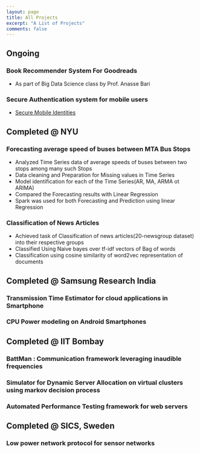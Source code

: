 ```yaml
---
layout: page
title: All Projects
excerpt: "A List of Projects"
comments: false
---
```


## Ongoing
### Book Recommender System For Goodreads
* As part of Big Data Science class by Prof. Anasse Bari

### Secure Authentication system for mobile users
* [Secure Mobile Identities]({{"https://cs.nyu.edu/~lakshmi/Lakshmi/Project%20Websites/SMI/Home.html"}})


## Completed @ NYU
### Forecasting average speed of buses between MTA Bus Stops
* Analyzed Time Series data of average speeds of buses between two stops among many such Stops
* Data cleaning and Preparation for Missing values in Time Series
* Model identification for each of the Time Series(AR, MA, ARMA ot ARIMA)
* Compared the Forecasting results with Linear Regression
* Spark was used for both Forecasting and Prediction using linear Regression

### Classification of News Articles
* Achieved task of Classification of news articles(20-newsgroup dataset) into their respective groups
* Classified Using Naive bayes over tf-idf vectors of Bag of words  
* Classification using cosine similarity of word2vec representation of documents

## Completed @ Samsung Research India
### Transmission Time Estimator for cloud applications in Smartphone

### CPU Power modeling on Android Smartphones



## Completed @ IIT Bombay
### BattMan : Communication framework leveraging inaudible frequencies
### Simulator for Dynamic Server Allocation on virtual clusters using markov decision process
### Automated Performance Testing framework for web servers

## Completed @ SICS, Sweden
### Low power network protocol for sensor networks
